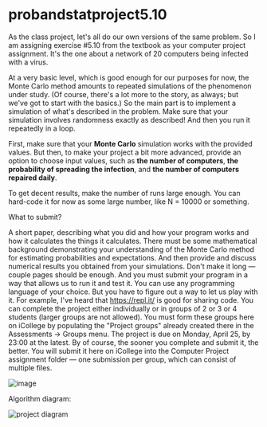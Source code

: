 # probandstatproject5.10

As the class project, let's all do our own versions of the same problem. So I am assigning exercise #5.10 from the textbook as your computer project assignment. It's the one about a network of 20 computers being infected with a virus.

At a very basic level, which is good enough for our purposes for now, the Monte Carlo method amounts to repeated simulations of the phenomenon under study. (Of course, there's a lot more to the story, as always; but we've got to start with the basics.) So the main part is to implement a simulation of what's described in the problem. Make sure that your simulation involves randomness exactly as described! And then you run it repeatedly in a loop.

First, make sure that your **Monte Carlo** simulation works with the provided values. But then, to make your project a bit more advanced, provide an option to choose input values, such as **the number of computers**, **the probability of spreading the infection**, and **the number of computers repaired daily**.

To get decent results, make the number of runs large enough. You can hard-code it for now as some large number, like N = 10000 or something.

What to submit?

A short paper, describing what you did and how your program works and how it calculates the things it calculates. There must be some mathematical background demonstrating your understanding of the Monte Carlo method for estimating probabilities and expectations. And then provide and discuss numerical results you obtained from your simulations. Don't make it long — couple pages should be enough.
And you must submit your program in a way that allows us to run it and test it. You can use any programming language of your choice. But you have to figure out a way to let us play with it. For example, I've heard that https://repl.it/ is good for sharing code.
You can complete the project either individually or in groups of 2 or 3 or 4 students (larger groups are not allowed). You must form these groups here on iCollege by populating the "Project groups" already created there in the Assessments → Groups menu. The project is due on Monday, April 25, by 23:00 at the latest. By of course, the sooner you complete and submit it, the better. You will submit it here on iCollege into the Computer Project assignment folder — one submission per group, which can consist of multiple files.

![image](https://user-images.githubusercontent.com/67343196/161157615-774c48cc-5c37-4c66-b5e8-1fcfb6ba0923.png)

Algorithm diagram:

![project diagram](https://user-images.githubusercontent.com/67343196/174631088-3ade4371-8d14-4633-b3f2-6beafbaae054.png)
